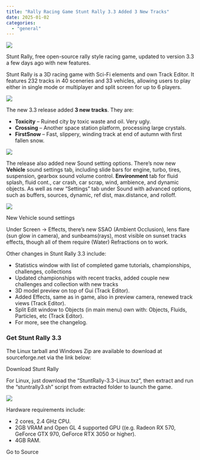 ```yaml
---
title: "Rally Racing Game Stunt Rally 3.3 Added 3 New Tracks"
date: 2025-01-02
categories: 
  - "general"
---
```


![](https://ubuntuhandbook.org/wp-content/uploads/2025/01/stuntrally-icon-250x250.webp)

Stunt Rally, free open-source rally style racing game, updated to version 3.3 a few days ago with new features.

Stunt Rally is a 3D racing game with Sci-Fi elements and own Track Editor. It features 232 tracks in 40 sceneries and 33 vehicles, allowing users to play either in single mode or multiplayer and split screen for up to 6 players.

![](https://ubuntuhandbook.org/wp-content/uploads/2025/01/stuntrally-700x438.webp)

The new 3.3 release added **3 new tracks**. They are:

- **Toxicity** – Ruined city by toxic waste and oil. Very ugly.
- **Crossing** – Another space station platform, processing large crystals.
- **FirstSnow** – Fast, slippery, winding track at end of autumn with first fallen snow.

![](https://ubuntuhandbook.org/wp-content/uploads/2025/01/stuntrally-3newtracks-700x433.webp)

The release also added new Sound setting options. There’s now new **Vehicle** sound settings tab, including slide bars for engine, turbo, tires, suspension, gearbox sound volume control. **Environment** tab for fluid splash, fluid cont., car crash, car scrap, wind, ambience, and dynamic objects. As well as new “Settings” tab under Sound with advanced options, such as buffers, sources, dynamic, ref dist, max.distance, and rolloff.

![](https://ubuntuhandbook.org/wp-content/uploads/2025/01/stuntrally-vehiclesound-700x418.webp)

New Vehicle sound settings

Under Screen -> Effects, there’s new SSAO (Ambient Occlusion), lens flare (sun glow in camera), and sunbeams(rays), most visible on sunset tracks effects, though all of them require (Water) Refractions on to work.

Other changes in Stunt Rally 3.3 include:

- Statistics window with list of completed game tutorials, championships, challenges, collections
- Updated championships with recent tracks, added couple new challenges and collection with new tracks
- 3D model preview on top of Gui (Track Editor).
- Added Effects, same as in game, also in preview camera, renewed track views (Track Editor).
- Split Edit window to Objects (in main menu) own with: Objects, Fluids, Particles, etc (Track Editor).
- For more, see the changelog.

### Get Stunt Rally 3.3

The Linux tarball and Windows Zip are available to download at sourceforge.net via the link below:

Download Stunt Rally

For Linux, just download the “StuntRally-3.3-Linux.txz”, then extract and run the “stuntrally3.sh” script from extracted folder to launch the game.

![](https://ubuntuhandbook.org/wp-content/uploads/2025/01/run-stuntrally-700x381.webp)

Hardware requirements include:

- 2 cores, 2.4 GHz CPU.
- 2GB VRAM and Open GL 4 supported GPU ((e.g. Radeon RX 570, GeForce GTX 970, GeForce RTX 3050 or higher).
- 4GB RAM.

Go to Source
